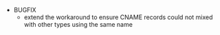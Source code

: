 * BUGFIX
  * extend the workaround to ensure CNAME records could not mixed with other types using the same name
